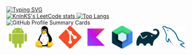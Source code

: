 
<div>
<a href="https://git.io/typing-svg">
  <img src="https://readme-typing-svg.herokuapp.com?color=%2336BCF7&lines=Android+dev+student" alt="Typing SVG" width="600" >
</a>

<div>
<a href="https://github.com/KnlnKS/leetcode-stats">
  <img src="https://leetcode-stats-six.vercel.app/api?username=user3168lB" alt="KnlnKS's LeetCode stats">
</a>

<a href="https://github.com/Altastt" >
  <img src="https://github-readme-stats.vercel.app/api/top-langs/?username=Altastt&layout=compact" alt="Top Langs" >
</a>
</div>
<img src="https://github-profile-summary-cards.vercel.app/api/cards/profile-details?username=Altastt&theme=solarized_dark" alt="GitHub Profile Summary Cards">

<div>
  <img src="https://raw.githubusercontent.com/devicons/devicon/6910f0503efdd315c8f9b858234310c06e04d9c0/icons/android/android-original.svg" width="60" height="60"/>&nbsp;
  <img src="https://raw.githubusercontent.com/devicons/devicon/6910f0503efdd315c8f9b858234310c06e04d9c0/icons/linux/linux-original.svg" width="60" height="60"/>&nbsp;
  <img src="https://raw.githubusercontent.com/devicons/devicon/6910f0503efdd315c8f9b858234310c06e04d9c0/icons/git/git-original.svg" width="60" height="60"/>&nbsp;
  <img src="https://raw.githubusercontent.com/devicons/devicon/6910f0503efdd315c8f9b858234310c06e04d9c0/icons/kotlin/kotlin-original.svg" width="60" height="60"/>&nbsp;
  <img src="https://raw.githubusercontent.com/devicons/devicon/6910f0503efdd315c8f9b858234310c06e04d9c0/icons/jetpackcompose/jetpackcompose-original.svg" width="60" height="60"/>&nbsp;
  <img src="https://raw.githubusercontent.com/devicons/devicon/6910f0503efdd315c8f9b858234310c06e04d9c0/icons/gradle/gradle-original.svg" width="60" height="60"/>&nbsp;
  <img src="https://raw.githubusercontent.com/devicons/devicon/6910f0503efdd315c8f9b858234310c06e04d9c0/icons/mysql/mysql-original.svg" width="60" height="60"/>&nbsp;
</div>
</div>
